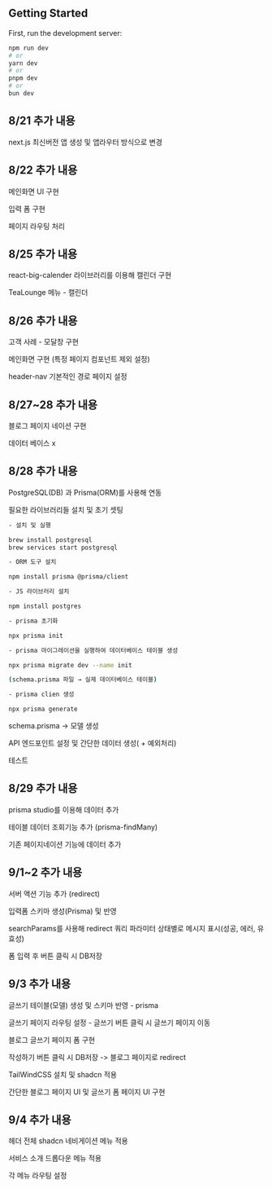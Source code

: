 ## Getting Started

First, run the development server:

```bash
npm run dev
# or
yarn dev
# or
pnpm dev
# or
bun dev
```

## 8/21 추가 내용

next.js 최신버전 앱 생성 및 앱라우터 방식으로 변경

## 8/22 추가 내용

메인화면 UI 구현

입력 폼 구현

페이지 라우팅 처리

## 8/25 추가 내용

react-big-calender 라이브러리를 이용해 캘린더 구현

TeaLounge 메뉴 - 캘린더

## 8/26 추가 내용

고객 사례 - 모달창 구현

메인화면 구현
(특정 페이지 컴포넌트 제외 설정)

header-nav 기본적인 경로 페이지 설정

## 8/27~28 추가 내용

블로그 페이지 네이션 구현

데이터 베이스 x

## 8/28 추가 내용

PostgreSQL(DB) 과 Prisma(ORM)를 사용해 연동

필요한 라이브러리들 설치 및 초기 셋팅

```bash
- 설치 및 실행

brew install postgresql
brew services start postgresql

- ORM 도구 설치

npm install prisma @prisma/client

- JS 라이브러리 설치

npm install postgres

- prisma 초기화

npx prisma init

- prisma 마이그레이션을 실행하여 데이터베이스 테이블 생성

npx prisma migrate dev --name init

(schema.prisma 파일 → 실제 데이터베이스 테이블)

- prisma clien 생성

npx prisma generate
```

schema.prisma → 모델 생성

API 엔드포인트 설정 및 간단한 데이터 생성( + 예외처리)

테스트

## 8/29 추가 내용

prisma studio를 이용해 데이터 추가

테이블 데이터 조회기능 추가 (prisma-findMany)

기존 페이지네이션 기능에 데이터 추가

## 9/1~2 추가 내용

서버 액션 기능 추가 (redirect)

입력폼 스키마 생성(Prisma) 및 반영

searchParams를 사용해 redirect 쿼리 파라미터 상태별로 메시지 표시(성공, 에러, 유효성)

폼 입력 후 버튼 클릭 시 DB저장

## 9/3 추가 내용

글쓰기 테이블(모델) 생성 및 스키마 반영 - prisma

글쓰기 페이지 라우팅 설정 - 글쓰기 버튼 클릭 시 글쓰기 페이지 이동

블로그 글쓰기 페이지 폼 구현

작성하기 버튼 클릭 시 DB저장 -> 블로그 페이지로 redirect

TailWindCSS 설치 및 shadcn 적용

간단한 블로그 페이지 UI 및 글쓰기 폼 페이지 UI 구현

## 9/4 추가 내용

헤더 전체 shadcn 네비게이션 메뉴 적용

서비스 소개 드롭다운 메뉴 적용

각 메뉴 라우팅 설정
